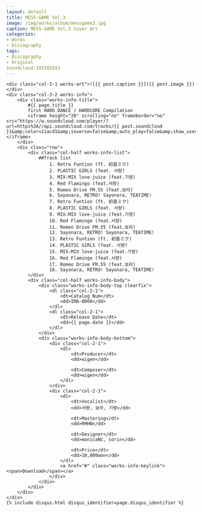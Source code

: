 ```yaml
---
layout: default
title: MESS-GAME Vol.3
image: /img/works/album/messgame3.jpg
caption: MESS-GAME Vol.3 Cover Art
categories:
- Works
- Discography
tags:
- Discography
- Original
soundcloud:193183243
---
```


    <div class="col-3-1 works-art">![{{ post.caption }}]({{ post.image }})</div>
    <div class="col-3-2 works-info">
	    <div class="works-info-title">
	    	#{{ page.title }}
	    	first HARD DANCE / HARDCORE Compilation
	    	<iframe height="20" scrolling="no" frameborder="no" src="https://w.soundcloud.com/player/?url=https%3A//api.soundcloud.com/tracks/{{ post.soundcloud }}&amp;color=11acd1&amp;inverse=false&amp;auto_play=false&amp;show_user=false"></iframe>
	    </div>
	    <div class="row">
		    <div class="col-half works-info-list">
		    	##Track list
					1. Retro Funtion (ft. 初音ミク)
					2. PLASTIC GIRLS (feat. 서량)
					3. MIX☆MIX love-juice (feat.기령)
					4. Red Flamingo (feat.서량)
					5. Romeo Drive FM.55 (feat.보라)
					6. Sayonara, RETRO! Sayonara, TEATIME!
					7. Retro Funtion (ft. 初音ミク)
					8. PLASTIC GIRLS (feat. 서량)
					9. MIX☆MIX love-juice (feat.기령)
					10. Red Flamingo (feat.서량)
					11. Romeo Drive FM.55 (feat.보라)
					12. Sayonara, RETRO! Sayonara, TEATIME!
					13. Retro Funtion (ft. 初音ミク)
					14. PLASTIC GIRLS (feat. 서량)
					15. MIX☆MIX love-juice (feat.기령)
					16. Red Flamingo (feat.서량)
					17. Romeo Drive FM.55 (feat.보라)
					18. Sayonara, RETRO! Sayonara, TEATIME!
		    </div>
		    <div class="col-half works-info-body">
		    	<div class="works-info-body-top clearfix">
			    	<dl class="col-2-1">
			    		<dt>Catalog Num</dt>
			    		<dd>IMA-0008</dd>
			    	</dl>
			    	<dl class="col-2-1">
			    		<dt>Release Date</dt>
			    		<dd>{{ page.date }}</dd>
			    	</dl>
		    	</div>
		    	<div class="works-info-body-bottom">
		    		<div class="col-2-1">
			    		<dl>
				    		<dt>Producer</dt>
				    		<dd>wigen</dd>

				    		<dt>Composer</dt>
				    		<dd>wigen</dd>
				    	</dl>
		    		</div>
		    		<div class="col-2-1">
			    		<dl>
				    		<dt>Vocalist</dt>
				    		<dd>서량, 보라, 기령</dd>

				    		<dt>Mastering</dt>
				    		<dd>RMHN</dd>

				    		<dt>Designer</dt>
				    		<dd>monicaNC, sorin</dd>

				    		<dt>Price</dt>
				    		<dd>10,000won</dd>
				    	</dl>
						<a href="#" class="works-info-keylink"><span>Download</span></a>
		    		</div>
		    	</div>
		    </div>
		</div>
	</div>
	{% include disqus.html disqus_identifier=page.disqus_identifier %}